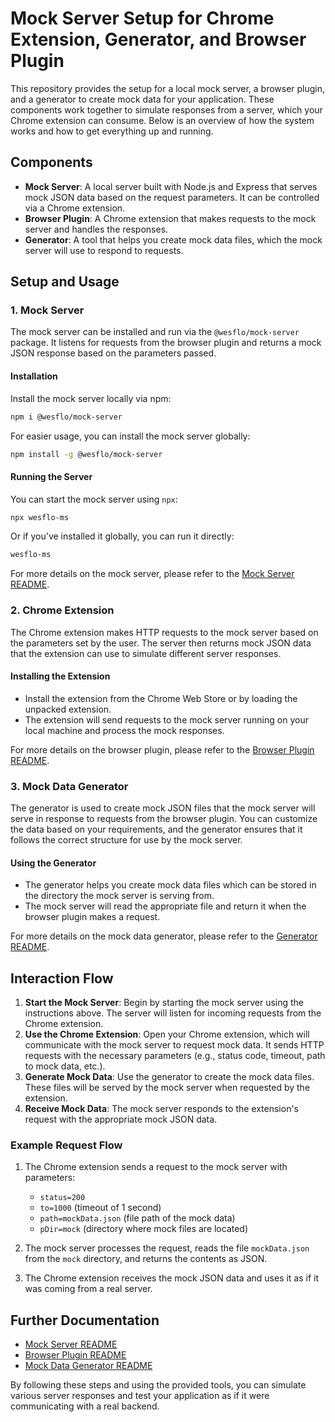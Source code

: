 # Mock Server Setup for Chrome Extension, Generator, and Browser Plugin

This repository provides the setup for a local mock server, a browser plugin, and a generator to create mock data for your application. These components work together to simulate responses from a server, which your Chrome extension can consume. Below is an overview of how the system works and how to get everything up and running.

## Components

- **Mock Server**: A local server built with Node.js and Express that serves mock JSON data based on the request parameters. It can be controlled via a Chrome extension.
- **Browser Plugin**: A Chrome extension that makes requests to the mock server and handles the responses.
- **Generator**: A tool that helps you create mock data files, which the mock server will use to respond to requests.

## Setup and Usage

### 1. Mock Server

The mock server can be installed and run via the `@wesflo/mock-server` package. It listens for requests from the browser plugin and returns a mock JSON response based on the parameters passed.

#### Installation

Install the mock server locally via npm:

```bash
npm i @wesflo/mock-server
```

For easier usage, you can install the mock server globally:

```bash
npm install -g @wesflo/mock-server
```

#### Running the Server

You can start the mock server using `npx`:

```bash
npx wesflo-ms
```

Or if you've installed it globally, you can run it directly:

```bash
wesflo-ms
```

For more details on the mock server, please refer to the [Mock Server README](./mock-server/README.md).

### 2. Chrome Extension

The Chrome extension makes HTTP requests to the mock server based on the parameters set by the user. The server then returns mock JSON data that the extension can use to simulate different server responses.

#### Installing the Extension

- Install the extension from the Chrome Web Store or by loading the unpacked extension.
- The extension will send requests to the mock server running on your local machine and process the mock responses.

For more details on the browser plugin, please refer to the [Browser Plugin README](./browser-plugin/README.md).

### 3. Mock Data Generator

The generator is used to create mock JSON files that the mock server will serve in response to requests from the browser plugin. You can customize the data based on your requirements, and the generator ensures that it follows the correct structure for use by the mock server.

#### Using the Generator

- The generator helps you create mock data files which can be stored in the directory the mock server is serving from.
- The mock server will read the appropriate file and return it when the browser plugin makes a request.

For more details on the mock data generator, please refer to the [Generator README](./generator/README.md).

## Interaction Flow

1. **Start the Mock Server**: Begin by starting the mock server using the instructions above. The server will listen for incoming requests from the Chrome extension.
2. **Use the Chrome Extension**: Open your Chrome extension, which will communicate with the mock server to request mock data. It sends HTTP requests with the necessary parameters (e.g., status code, timeout, path to mock data, etc.).
3. **Generate Mock Data**: Use the generator to create the mock data files. These files will be served by the mock server when requested by the extension.
4. **Receive Mock Data**: The mock server responds to the extension's request with the appropriate mock JSON data.

### Example Request Flow

1. The Chrome extension sends a request to the mock server with parameters:
    - `status=200`
    - `to=1000` (timeout of 1 second)
    - `path=mockData.json` (file path of the mock data)
    - `pDir=mock` (directory where mock files are located)

2. The mock server processes the request, reads the file `mockData.json` from the `mock` directory, and returns the contents as JSON.

3. The Chrome extension receives the mock JSON data and uses it as if it was coming from a real server.

## Further Documentation

- [Mock Server README](./packages/server/README.md)
- [Browser Plugin README](./packages/chrome/README.md)
- [Mock Data Generator README](./packages/generator/README.md)

By following these steps and using the provided tools, you can simulate various server responses and test your application as if it were communicating with a real backend.

